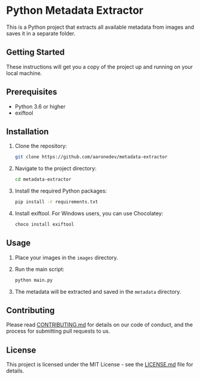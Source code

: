 # Python Metadata Extractor

This is a Python project that extracts all available metadata from images and saves it in a separate folder.

## Getting Started

These instructions will get you a copy of the project up and running on your local machine.

## Prerequisites

- Python 3.6 or higher
- exiftool

## Installation

1. Clone the repository:

    ```sh
    git clone https://github.com/aaronedev/metadata-extractor
    ```

2. Navigate to the project directory:

    ```sh
    cd metadata-extractor
    ```

3. Install the required Python packages:

    ```sh
    pip install -r requirements.txt
    ```

4. Install exiftool. For Windows users, you can use Chocolatey:

    ```sh
    choco install exiftool
    ```

## Usage

1. Place your images in the `images` directory.
2. Run the main script:

    ```sh
    python main.py
    ```

3. The metadata will be extracted and saved in the `metadata` directory.

## Contributing

Please read [CONTRIBUTING.md](CONTRIBUTING.md) for details on our code of conduct, and the process for submitting pull requests to us.

## License

This project is licensed under the MIT License - see the [LICENSE.md](LICENSE.md) file for details.

